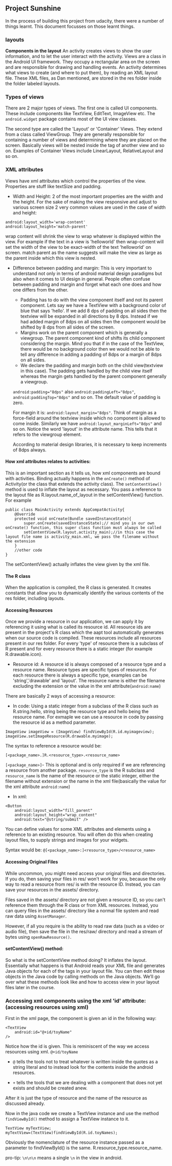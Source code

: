 ## Project Sunshine

In the process of building this project from udacity, there were a number of things learnt. This document focusses on those learnt things.

### layouts

**Components in the layout**
An activity creates views to show the user information, and to let the user interact with the activity. Views are a class in the Android UI framework. They occupy a rectangular area on the screen and are responsible for drawing and handling events. An activity determines what views to create (and where to put them), by reading an XML layout file. These XML files, as Dan mentioned, are stored in the res folder inside the folder labeled layouts. 

### Types of views

There are 2 major types of views. The first one is called UI components. These include components like TextView, EditText, ImageView etc. The `android.widget` package contains most of the UI view classes.

The second type are called the 'Layout' or 'Container' Views. They extend from a class called ViewGroup. They are generally responsible for containing a number of views and determining where they are placed on the screen. Basically views will be nested inside the tag of another view and so on. Examples of Container Views include LinearLayout, RelativeLayout and so on. 

### XML attributes

Views have xml attributes which control the properties of the view. Properties are stuff like textSize and padding. 
- Width and Height: 2 of the most important properties are the width and the height. For the sake of making the view responsive and adjust to various screen size 2 very common values are used in the case of width and height: 

```
android:layout_width='wrap-content'
android:layout_height='match-parent'
```
wrap content will shrink the view to wrap whatever is displayed within the view. For example if the text in a view is 'helloworld' then wrap-content will set the width of the view to be exact-width of the text 'helloworld' on screen.
match parent as the name suggests will make the view as large as the parent inside which this view is nested.

- Difference between padding and margin: 
This is very important to understand not only in terms of android material design paradigms but also when it comes to UI design in general. People often confuse between padding and margin and forget what each one does and how one differs from the other. 
    - Padding has to do with the view component itself and not its parent component. Lets say we have a TextView with a background color of blue that says 'hello'. If we add 8 dps of padding on all sides then the textview will be expanded in all directions by 8 dps. Instead if we had added margin of 8dps on all sides then the component would be shifted by 8 dps from all sides of the screen. 
    - Margins work on the parent component which is generally a viewgroup. The parent component kind of shifts its child component considering the margin. Mind you that if in the case of the TextView, there would be no background color then we would not be able to tell any difference in adding a padding of 8dps or a margin of 8dps on all sides.
    - We declare the padding and margin both on the child view(textview in this case). The padding gets handled by the child view itself whereas the margin gets handled by the parent component generally a viewgroup.
    
    `android:padding="8dps"` also `android:paddingLeft="8dps"`, `android:paddingTop="8dps"` and so on. The  default value of padding is zero.
    
    For margin it is: `android:layout_margin="8dps"`. Think of margin as a force-field around the textview inside which no component is allowed to come inside. Similarly we have `android:layout_marginLeft="8dps"` and so on. Notice the word 'layout' in the attribute name. This tells that it refers to the viewgroup element. 
    
    According to material design libraries, it is necessary to keep increments of 8dps always.
      
#### How xml attributes relates to activities:

This is an important section as it tells us, how xml components are bound with activities. Binding actually happens in the `onCreate()` method of Activity(or the class that extends the activity class). The `setContentView()` method is used to inflate the layout as necessary. You pass a reference to the layout file as R.layout.name_of_layout in the setContentView() function. For example

```
public class MainActivity extends AppCompatActivity{
    @Override
    protected void onCreate(Bundle savedInstanceState){
        super.onCreate(savedInstanceState);// mind you in our own onCreate() function, this super class function must always be called
        setContentView(R.layout.activity_main);//in this case the layout file name is activity_main.xml, we pass the filename without the extension
    }
    //other code
}

```
The setContentView(<instance name>) actually inflates the view given by the xml file.

#### The R class

When the application is compiled, the R class is generated.  It creates constants that allow you to dynamically identify the various contents of the res folder, including layouts. 

#### Accessing Resources

Once we provide a resource in our application, we can apply it by referencing it using what is called its resource id. All resource ids are present in the project's R class which the aapt tool automatically generates when our source code is compiled. These resources include all resources present in our res folder. For every 'type' of resource there is a subclass of R present and for every resource there is a static integer (for example R.drawable.icon).
 
- Resource id: A resource id is always composed of a resource type and a resource name. Resource types are specific types of resources. For each resource there is always a specific type, examples can be 'string','drawable' and 'layout'. The resource name is either the filename excluding the extension or the value in the xml attribute(`android:name`)

There are basically 2 ways of accessing a resource:

- In code: Using a static integer from a subclass of the R class such as R.string.hello, string being the resource type and hello being the resource name. For exmaple we can use a resource in code by passing the resource id as a method parameter.

```
ImageView imageView = (ImageView) findViewById(R.id.myimageview);
imageView.setImageResource(R.drawable.myimage);
```

The syntax to reference a resource would be:

`[<package_name>.]R.<resource_type>.<resource_name>`

`[<package_name>]`- This is optional and is only required if we are referencing a resource from another package.
`resource_type` is the R subclass and `resource_name` is the name of the resource or the static integer, either the filename without extension or the name in the xml file(basically the value for the xml attribute `android:name`)

- In xml: 
```
<Button
    android:layout_width="fill_parent"
    android:layout_height="wrap_content"
    android:text="@string/submit" />
```
You can define values for some XML attributes and elements using a reference to an existing resource. You will often do this when creating layout files, to supply strings and images for your widgets. 

Syntax would be:
`@[<package_name>:]<resource_type>/<resource_name>`

#### Accessing Original Files

While uncommon, you might need access your original files and directories. If you do, then saving your files in res/ won't work for you, because the only way to read a resource from res/ is with the resource ID. Instead, you can save your resources in the assets/ directory.

Files saved in the assets/ directory are not given a resource ID, so you can't reference them through the R class or from XML resources. Instead, you can query files in the assets/ directory like a normal file system and read raw data using `AssetManager`.

However, if all you require is the ability to read raw data (such as a video or audio file), then save the file in the res/raw/ directory and read a stream of bytes using `openRawResource()`.

#### setContentView() method:
So what is the setContentView method doing? It inflates the layout. Essentially what happens is that Android reads your XML file and generates Java objects for each of the tags in your layout file. You can then edit these objects in the Java code by calling methods on the Java objects. We’ll go over what these methods look like and how to access view in your layout files later in the course.

### Accessing xml components using the xml 'id' attribute:(accessing resources using xml)

First in the xml page, the component is given an id in the following way: 

```
<TextView   
    android:id="@+id/toyName"
/>
```
Notice how the id is given. This is reminiscent of the way we access resources using xml. `@+id/toyName`
- `@` tells the tools not to treat whatever is written inside the quotes as a string literal and to instead look for the contents inside the android resources. 

- `+` tells the tools that we are dealing with a component that does not yet exists and should be created anew.

After it is just the type of resource and the name of the resource as discussed already. 

Now in the java code we create a TextView instance and use the method `findViewById()` method to assign a TextView instance to it.

```
TextView myTextView;
myTextView=(TextView)findViewById(R.id.toyNames);
```
Obviously the nomenclature of the resource instance passed as a parameter to findViewById() is the same. R.resource_type.resource_name.
 
 pro-tip: `\n\n\n` means a single `\n` in the view in android.
 
 